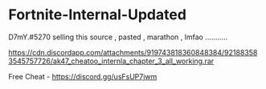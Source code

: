 # Fortnite-Internal-Updated

D7mY.#5270 selling this source , pasted , marathon , lmfao ...........

https://cdn.discordapp.com/attachments/919743818360848384/921883583545757726/ak47_cheatoo_internla_chapter_3_all_working.rar


Free Cheat - https://discord.gg/usFsUP7jwm
